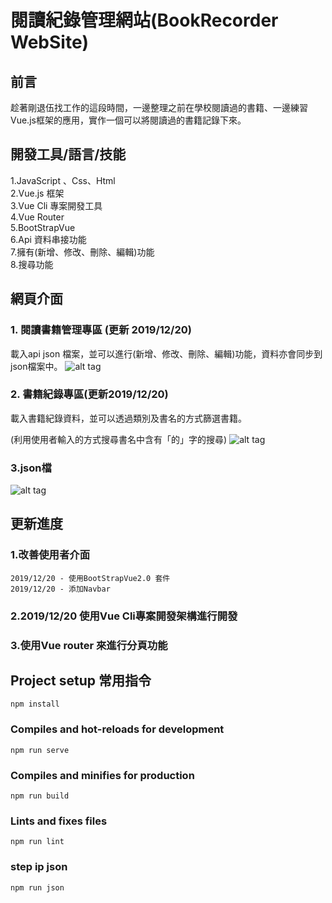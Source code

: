 # 閱讀紀錄管理網站(BookRecorder WebSite)


## 前言
趁著剛退伍找工作的這段時間，一邊整理之前在學校閱讀過的書籍、一邊練習Vue.js框架的應用，實作一個可以將閱讀過的書籍記錄下來。

## 開發工具/語言/技能
1.JavaScript 、Css、Html  
2.Vue.js  框架  
3.Vue Cli 專案開發工具  
4.Vue Router  
5.BootStrapVue  
6.Api 資料串接功能   
7.擁有(新增、修改、刪除、編輯)功能  
8.搜尋功能  


## 網頁介面

### 1. 閱讀書籍管理專區 (更新 2019/12/20)

載入api  json  檔案，並可以進行(新增、修改、刪除、編輯)功能，資料亦會同步到json檔案中。
![alt tag](http://imgur.com/CLxEFbE.jpg)


### 2. 書籍紀錄專區(更新2019/12/20)

載入書籍紀錄資料，並可以透過類別及書名的方式篩選書籍。

(利用使用者輸入的方式搜尋書名中含有「的」字的搜尋)
![alt tag](http://imgur.com/o9ZhwgR.jpg)

### 3.json檔

![alt tag](http://imgur.com/nJ1RKHK.jpg)

## 更新進度
### 1.改善使用者介面
    2019/12/20 - 使用BootStrapVue2.0 套件
    2019/12/20 - 添加Navbar
    
### 2.2019/12/20 使用Vue Cli專案開發架構進行開發

### 3.使用Vue router 來進行分頁功能

## Project setup 常用指令
```
npm install
```

### Compiles and hot-reloads for development
```
npm run serve
```

### Compiles and minifies for production
```
npm run build
```

### Lints and fixes files
```
npm run lint
```

### step ip json
```
npm run json
```

